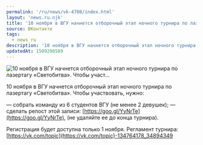 ```yaml
---
permalink: '/ru/news/vk-4708/index.html'
layout: 'news.ru.njk'
title: '10 ноября в ВГУ начнется отборочный этап ночного турнира по лазертагу «Светобитва». Чтобы участ…'
source: ВКонтакте
tags:
  - news_ru
description: '10 ноября в ВГУ начнется отборочный этап ночного турнира по лазертагу «Светобитва». Чтобы участ…'
updatedAt: 1509298589
---
```

![10 ноября в ВГУ начнется отборочный этап ночного турнира по лазертагу «Светобитва». Чтобы участ…](https://sun9-14.userapi.com/impf/c824700/v824700572/9359/sdEY3N9xW-g.jpg?size=1280x853&quality=96&proxy=1&sign=30ee0bdc853404dc65e28a6bb9313c41&c_uniq_tag=VKJJ9tUuODa7k-9Yq1QqHSS3z_RBYBtAb31Ea0DWoLI&type=album)

10 ноября в ВГУ начнется отборочный этап ночного турнира по лазертагу «Светобитва». Чтобы участвовать, нужно:

— собрать команду из 6 студентов ВГУ (не менее 2 девушек);
— сделать репост этой записи: [https://goo.gl/YyNrTe](https://goo.gl/YyNrTe), (не удаляйте ее до конца турнира).

Регистрация будет доступна только 1 ноября.
Регламент турнира: [https://vk.com/topic](https://vk.com/topic)-134764178_34894349
